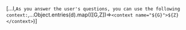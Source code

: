 [...I,`
As you answer the user's questions, you can use the following context:
`,...Object.entries(d).map(([G,Z])=>`<context name="${G}">${Z}</context>`)]